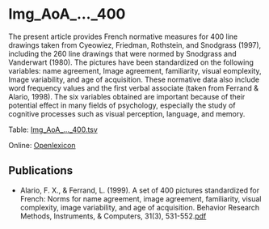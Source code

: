 # Img_AoA_..._400 #

The present article provides French normative measures for 400 line drawings taken from Cyeowiez, Friedman, Rothstein, and Snodgrass (1997), including the 260 line drawings that were normed by Snodgrass and Vanderwart (1980). The pictures have been standardized on the following variables: name agreement, Image agreement, familiarity, visual eomplexity, Image variability, and age of acquisition. These normative data also include word frequency values and the first verbal associate (taken from Ferrand & Alario, 1998). The six variables obtained are important because of their potential effect in many fields of psychology, especially the study of cognitive processes such as visual perception, language, and memory.

Table: [Img_AoA_..._400.tsv](http://www.lexique.org/databases/Alario_1999_Img_AoA_..._400/Img_AoA_..._400.tsv)

Online: [Openlexicon](http://chrplr.github.io/openlexicon)

## Publications ##

* Alario, F. X., & Ferrand, L. (1999). A set of 400 pictures standardized for French: Norms for name agreement, image agreement, familiarity, visual complexity, image variability, and age of acquisition. Behavior Research Methods, Instruments, & Computers, 31(3), 531-552.[pdf](http://www.lexique.org/databases/Alario_1999_Img_AoA_..._400/Img_AoA_..._400.pdf)
